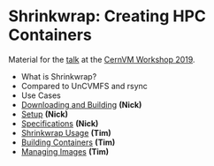 Shrinkwrap: Creating HPC Containers
===================================

Material for the
[talk](https://indico.cern.ch/event/757415/contributions/3421537/)
at the
[CernVM Workshop 2019](https://indico.cern.ch/e/cvm19).


- What is Shrinkwrap?
- Compared to UnCVMFS and rsync
- Use Cases
- [Downloading and Building](install.md) **(Nick)**
- [Setup](setup.md) **(Nick)**
- [Specifications](spec.md) **(Nick)**
- [Shrinkwrap Usage](usage.md) **(Tim)**
- [Building Containers](containers.md) **(Tim)**
- [Managing Images](management.md) **(Tim)**

